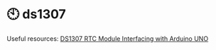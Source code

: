 # 🕙 ds1307

Useful resources: [DS1307 RTC Module Interfacing with Arduino UNO](https://www.electronicwings.com/arduino/ds1307-rtc-module-interfacing-with-arduino-uno)

